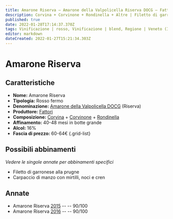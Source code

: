 ```yaml
---
title: Amarone Riserva – Amarone della Valpolicella Riserva DOCG – Fattori – Veneto (IT) – 60-64€ – 4★
description: Corvina + Corvinone + Rondinella + Altre | Filetto di garronese alla prugne – Carpaccio di manzo con mirtilli, noci e cren
published: true
date: 2022-01-28T17:14:37.370Z
tags: Vinificazione | rosso, Vinificazione | blend, Regione | Veneto (IT), Vinificazione | fermo, Prezzi | 60-64€, Valutazioni | 4 stelle, Vitigni | Corvina, Vitigni | Rondinella, Vitigni | Corvinone, Alimento | manzo, Aromatizzazione | alle prugne, Cottura | carpaccio, Aromatizzazione | ai mirtilli, Aromatizzazione | alle noci, Aromatizzazione | con cren
editor: markdown
dateCreated: 2022-01-27T15:21:34.303Z
---
```


# Amarone Riserva

## Caratteristiche
- **Nome:** <span class="nome">Amarone Riserva</span>
- **Tipologia:** Rosso fermo
- **Denominazione:** <span class="denominazione">[Amarone della Valpolicella DOCG](/denominazioni/Italia/Veneto/DOCG/Amarone-della-Valpolicella) (Riserva)</span>
- **Produttore:** <span class="cantina">[Fattori](/produttori/Italia/Veneto/Fattori)</span> 
- **Composizione:** [Corvina](/vitigni/Italia/bacca-nera/corvina) + [Corvinone](/vitigni/Italia/bacca-nera/corvinone) + [Rondinella](/vitigni/Italia/bacca-nera/rondinella)
- **Affinamento:** 40-48 mesi in botte grande
- **Alcol:** 16%
- **Fascia di prezzo:** 60-64€
{.grid-list}


## Possibili abbinamenti
*Vedere le singole annate per abbinamenti specifici*

- Filetto di garronese alla prugne
- Carpaccio di manzo con mirtilli, noci e cren


## Annate

- Amarone Riserva [2015](vini/Italia/Veneto/Fattori/Amarone-Riserva/2015) -- <span class="star-4"></span> -- 90/100
- Amarone Riserva [2016](vini/Italia/Veneto/Fattori/Amarone-Riserva/2016) -- <span class="star-4"></span> -- 90/100
